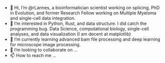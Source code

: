 - 👋 Hi, I’m @rLannes, a bioinformatician scientist working on splicing, PhD in Evolution, and former Research Fellow working on Multiple Myeloma and single-cell data integration.
- 👀 I’m interested in Python, Rust, and data structure. I did catch the programming bug. Data Science, computational biology, single-cell analyses, and data visualization (I am decent at matplotlib)
- 🌱 I’m currently learning advanced bam file processing and deep learning for microscope image processing.
- 💞️ I’m looking to collaborate on ...
- 📫 How to reach me ...

<!---
rLannes/rLannes is a ✨ special ✨ repository because its `README.md` (this file) appears on your GitHub profile.
You can click the Preview link to take a look at your changes.
--->
